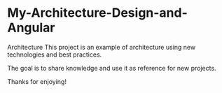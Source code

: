 # My-Architecture-Design-and-Angular

Architecture
This project is an example of architecture using new technologies and best practices.

The goal is to share knowledge and use it as reference for new projects.

Thanks for enjoying!
